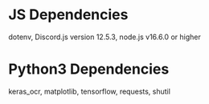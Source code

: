 # JS Dependencies 
dotenv, Discord.js version 12.5.3, node.js v16.6.0 or higher

# Python3 Dependencies
keras_ocr, matplotlib, tensorflow, requests, shutil